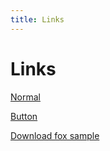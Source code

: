```yaml
---
title: Links
---
```


# Links

[Normal](/)

[Button](button:/)

[Download fox sample](button:download:fox1.jpg)
